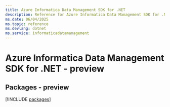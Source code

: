 ```yaml
---
title: Azure Informatica Data Management SDK for .NET
description: Reference for Azure Informatica Data Management SDK for .NET
ms.date: 06/04/2025
ms.topic: reference
ms.devlang: dotnet
ms.service: informaticadatamanagement
---
```

# Azure Informatica Data Management SDK for .NET - preview
## Packages - preview
[!INCLUDE [packages](informatica-data-management-index.md)]